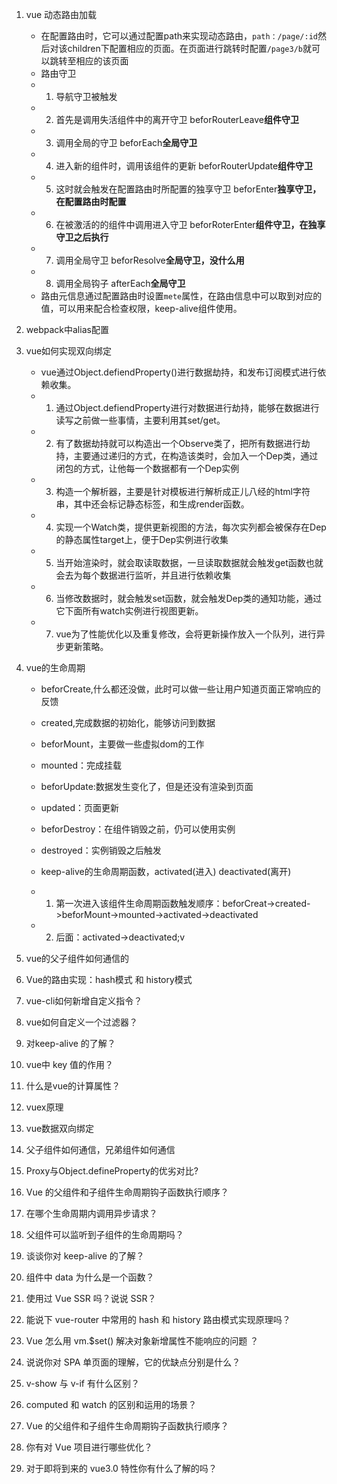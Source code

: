 1. vue 动态路由加载
    - 在配置路由时，它可以通过配置path来实现动态路由，`path：/page/:id`然后对该children下配置相应的页面。在页面进行跳转时配置`/page3/b`就可以跳转至相应的该页面
    - 路由守卫
    - 1. 导航守卫被触发
    - 2. 首先是调用失活组件中的离开守卫                 beforRouterLeave**组件守卫**
    - 3. 调用全局的守卫                                beforEach**全局守卫**
    - 4. 进入新的组件时，调用该组件的更新                beforRouterUpdate**组件守卫**
    - 5. 这时就会触发在配置路由时所配置的独享守卫         beforEnter**独享守卫，在配置路由时配置**
    - 6. 在被激活的的组件中调用进入守卫                  beforRoterEnter**组件守卫，在独享守卫之后执行**
    - 7. 调用全局守卫                                   beforResolve**全局守卫，没什么用**
    - 8. 调用全局钩子                                   afterEach**全局守卫**            
    - 路由元信息通过配置路由时设置`mete`属性，在路由信息中可以取到对应的值，可以用来配合检查权限，keep-alive组件使用。

2. webpack中alias配置

3. vue如何实现双向绑定
    - vue通过Object.defiendProperty()进行数据劫持，和发布订阅模式进行依赖收集。
    - 1. 通过Object.defiendProperty进行对数据进行劫持，能够在数据进行读写之前做一些事情，主要利用其set/get。
    - 2. 有了数据劫持就可以构造出一个Observe类了，把所有数据进行劫持，主要通过递归的方式，在构造该类时，会加入一个Dep类，通过闭包的方式，让他每一个数据都有一个Dep实例
    - 3. 构造一个解析器，主要是针对模板进行解析成正儿八经的html字符串，其中还会标记静态标签，和生成render函数。
    - 4. 实现一个Watch类，提供更新视图的方法，每次实列都会被保存在Dep的静态属性target上，便于Dep实例进行收集
    - 5. 当开始渲染时，就会取读取数据，一旦读取数据就会触发get函数也就会去为每个数据进行监听，并且进行依赖收集
    - 6. 当修改数据时，就会触发set函数，就会触发Dep类的通知功能，通过它下面所有watch实例进行视图更新。
    - 7. vue为了性能优化以及重复修改，会将更新操作放入一个队列，进行异步更新策略。

4. vue的生命周期
    - beforCreate,什么都还没做，此时可以做一些让用户知道页面正常响应的反馈
    - created,完成数据的初始化，能够访问到数据
    - beforMount，主要做一些虚拟dom的工作
    - mounted：完成挂载
    - beforUpdate:数据发生变化了，但是还没有渲染到页面
    - updated：页面更新
    - beforDestroy：在组件销毁之前，仍可以使用实例
    - destroyed：实例销毁之后触发

    - keep-alive的生命周期函数，activated(进入) deactivated(离开)
    - 1. 第一次进入该组件生命周期函数触发顺序：beforCreat->created->beforMount->mounted->activated->deactivated
    - 2. 后面：activated->deactivated;v

5. vue的父子组件如何通信的

6. Vue的路由实现：hash模式 和 history模式

7. vue-cli如何新增自定义指令？

8. vue如何自定义一个过滤器？

9. 对keep-alive 的了解？

10. vue中 key 值的作用？

11. 什么是vue的计算属性？

12. vuex原理

13. vue数据双向绑定

14. 父子组件如何通信，兄弟组件如何通信

15. Proxy与Object.defineProperty的优劣对比?

16. Vue 的父组件和子组件生命周期钩子函数执行顺序？

17. 在哪个生命周期内调用异步请求？

18. 父组件可以监听到子组件的生命周期吗？

19. 谈谈你对 keep-alive 的了解？

20. 组件中 data 为什么是一个函数？

21. 使用过 Vue SSR 吗？说说 SSR？

22. 能说下 vue-router 中常用的 hash 和 history 路由模式实现原理吗？

23. Vue 怎么用 vm.$set() 解决对象新增属性不能响应的问题 ？
   
24. 说说你对 SPA 单页面的理解，它的优缺点分别是什么？

25. v-show 与 v-if 有什么区别？

26. computed 和 watch 的区别和运用的场景？

27. Vue 的父组件和子组件生命周期钩子函数执行顺序？

28. 你有对 Vue 项目进行哪些优化？

29. 对于即将到来的 vue3.0 特性你有什么了解的吗？
